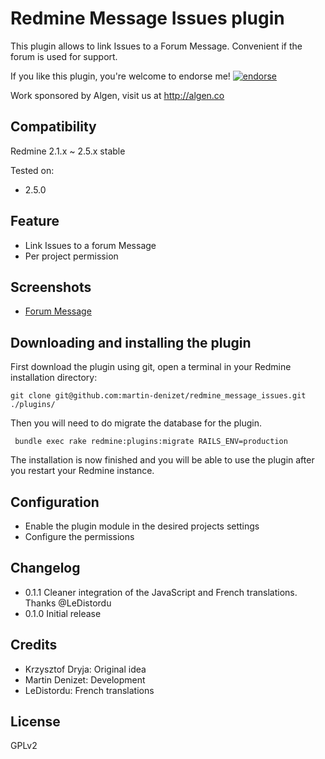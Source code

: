 # Redmine Message Issues plugin

This plugin allows to link Issues to a Forum Message. Convenient if the forum is used for support.

If you like this plugin, you're welcome to endorse me!
[![endorse](https://api.coderwall.com/martin-denizet/endorsecount.png)](https://coderwall.com/martin-denizet)

Work sponsored by Algen, visit us at http://algen.co

## Compatibility

Redmine 2.1.x ~ 2.5.x stable

Tested on:
* 2.5.0

## Feature

* Link Issues to a forum Message
* Per project permission

## Screenshots

* [Forum Message](https://raw.github.com/martin-denizet/redmine_message_issues/develop/screenshots/redmine_message_issues_message.png)

## Downloading and installing the plugin

First download the plugin using git, open a terminal in your Redmine installation directory:

```git clone git@github.com:martin-denizet/redmine_message_issues.git ./plugins/```

Then you will need to do migrate the database for the plugin.

``` bundle exec rake redmine:plugins:migrate RAILS_ENV=production```

The installation is now finished and you will be able to use the plugin after you restart your Redmine instance.

## Configuration

* Enable the plugin module in the desired projects settings
* Configure the permissions

## Changelog

* 0.1.1 Cleaner integration of the JavaScript and French translations. Thanks @LeDistordu
* 0.1.0 Initial release

## Credits

* Krzysztof Dryja: Original idea
* Martin Denizet: Development
* LeDistordu: French translations

## License

GPLv2
